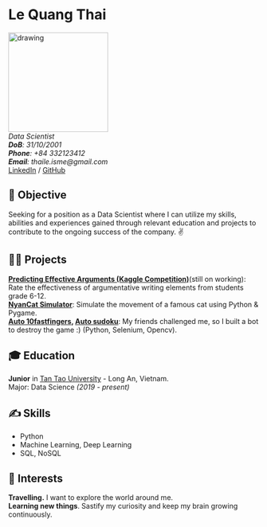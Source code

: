 # Le Quang Thai

<img src="https://github.com/thaile-isme/my-digital-cv/blob/gh-pages/img/me.jpg?raw=true" alt="drawing" style="width:200px;"/> <br>
_Data Scientist_ <br>
_**DoB**: 31/10/2001_ <br>
_**Phone**: +84 332123412_ <br>
_**Email**: thaile.isme@gmail.com_ <br>
[LinkedIn](https://www.linkedin.com/in/thaileisme/) / [GitHub](https://github.com/thaile-isme/)

## 🎯 Objective

Seeking for a position as a Data Scientist where I can utilize my  skills, abilities and experiences gained through relevant education and projects to contribute to the ongoing success of the company. ✌️ <br> 

## 👨‍💻 Projects
**[Predicting Effective Arguments (Kaggle Competition)](https://www.kaggle.com/competitions/feedback-prize-effectiveness)**(still on working): Rate the effectiveness of argumentative writing elements from students grade 6-12.<br>
**[NyanCat Simulator](https://github.com/thaile-isme/nyancat_simulator)**: Simulate the movement of a famous cat using Python & Pygame.<br>
**[Auto 10fastfingers](https://github.com/thaile-isme/auto-10fastfingers.com), [Auto sudoku](https://github.com/thaile-isme/auto-sudoku.com)**: My friends challenged me, so I built a bot to destroy the game :) (Python, Selenium, Opencv).

## 🎓 Education

**Junior** in [Tan Tao University](https://www.ttu.edu.vn/) - Long An, Vietnam. <br>
Major: Data Science  _(2019 - present)_

## ✍️ Skills

- Python
- Machine Learning, Deep Learning 
- SQL, NoSQL

## 🧸 Interests

**Travelling.** I want to explore the 
world around me.<br>
**Learning new things**. Sastify my curiosity and keep my brain growing continuously.

